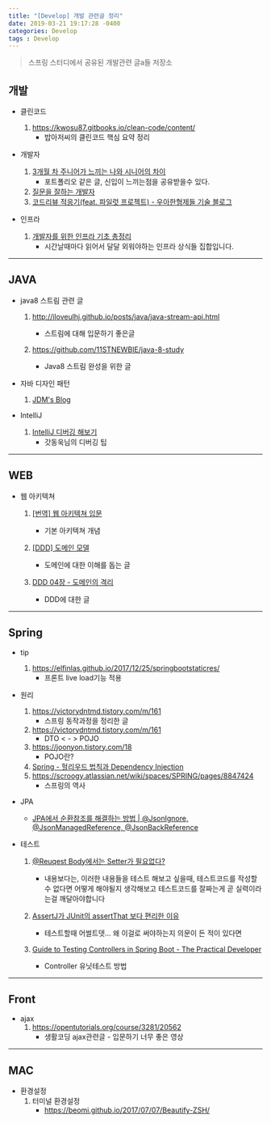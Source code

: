 ```yaml
---
title: "[Develop] 개발 관련글 정리"
date: 2019-03-21 19:17:28 -0400
categories: Develop
tags : Develop
---
```




> 스프링 스터디에서 공유된 개발관련 글a들 저장소



## 개발

- 클린코드
  1. https://kwosu87.gitbooks.io/clean-code/content/
     - 밥아저씨의 클린코드 핵심 요약 정리
- 개발자
  1. [3개월 차 주니어가 느끼는 나와 시니어의 차이](https://zeniuus.github.io/2019/02/06/difference-between-junior-and-senior/?fbclid=IwAR1BtIx_WVEWpTVOuqmXU6k7UO12-oTYNH9b6QuwyzksWJv-5qot0odN3_U)
     - 포트폴리오 같은 글, 신입이 느끼는점을 공유받을수 있다.
  2. [질문을 잘하는 개발자](https://jbee.io/essay/good_questionor/?fbclid=IwAR3QyAx8OgVcaUGv4zcDKMxsHEtHbG5t66spgEdndru3OYJsOyKwobG5edY)
  3. [코드리뷰 적응기(feat. 파일럿 프로젝트) - 우아한형제들 기술 블로그](http://woowabros.github.io/experience/2019/02/28/pilot-project-settle.html)

- 인프라
  1. [개발자를 위한 인프라 기초 총정리](https://futurecreator.github.io/2018/11/09/it-infrastructure-basics/)
     - 시간날때마다 읽어서 달달 외워야하는 인프라 상식들 집합입니다. 



---



## JAVA

- java8 스트림 관련 글

  1. http://iloveulhj.github.io/posts/java/java-stream-api.html
     - 스트림에 대해 입문하기 좋은글

  2. https://github.com/11STNEWBIE/java-8-study
     - Java8 스트림 완성을 위한 글

- 자바 디자인 패턴

  1.  [JDM's Blog](https://jdm.kr/blog)

- IntelliJ

  1. [IntelliJ 디버깅 해보기](https://jojoldu.tistory.com/149?category=678716)
     - 갓동욱님의 디버깅 팁

---



## WEB

- 웹 아키텍쳐

  1. [[번역] 웹 아키텍쳐 입문](https://blog.rhostem.com/posts/2018-07-22-web-architecture-101?fbclid=IwAR2chRekA4YHcae-Ir8Ytoy1XysTlGYRze1DNUvA8UQnC7twq_i15Yvj7oM)

     - 기본 아키텍쳐 개념

  2. [[DDD] 도메인 모델](http://wonwoo.ml/index.php/post/917)

     - 도메인에 대한 이해를 돕는 글

  3. [DDD 04장 - 도메인의 격리](http://redutan.github.io/2015/10/06/ddd-chapter-04)

     - DDD에 대한 글

       

---



## Spring

- tip

  1. https://elfinlas.github.io/2017/12/25/springbootstaticres/
     - 프론트 live load기능 적용

- 원리

  1. https://victorydntmd.tistory.com/m/161
     - 스프링 동작과정을 정리한 글
  2. https://victorydntmd.tistory.com/m/161
     - DTO < - > POJO
  3. https://joonyon.tistory.com/18
     - POJO란?
  4. [Spring - 헐리우드 법칙과 Dependency Injection](https://m.blog.naver.com/PostView.nhn?blogId=knight50&logNo=80100466916&proxyReferer=https%3A%2F%2Fwww.google.com%2F)
  5. https://scroogy.atlassian.net/wiki/spaces/SPRING/pages/8847424
     - 스프링의 역사

- JPA

  - [JPA에서 순환참조를 해결하는 방법 | @JsonIgnore, @JsonManagedReference, @JsonBackReference](https://binarycube.tistory.com/1)

- 테스트

  1. [@Reuqest Body에서는 Setter가 필요없다?](https://jojoldu.tistory.com/407?fbclid=IwAR2XvK5giWu6SfgzGiPPKFzW5KdAU5I0TY_1VgvB2ruSjy_G6vjLbh5Rm1Q)

     - 내용보다는, 이러한 내용들을 테스트 해보고 싶을때, 테스트코드를 작성할 수 없다면 어떻게 해야될지 생각해보고 테스트코드를 잘짜는게 곧 실력이라는걸 깨달아야합니다

  2. [AssertJ가 JUnit의 assertThat 보다 편리한 이유](https://youtu.be/zLx_fI24UXM)

     - 테스트할때 어썰트뎃... 왜 이걸로 써야하는지 의문이 든 적이 있다면

  3. [Guide to Testing Controllers in Spring Boot - The Practical Developer](https://thepracticaldeveloper.com/2017/07/31/guide-spring-boot-controller-tests/#MockMVC_standalone_code_example)

     - Controller 유닛테스트 방법

       

---



## Front

- ajax
  1. https://opentutorials.org/course/3281/20562
     - 생활코딩 ajax관련글 - 입문하기 너무 좋은 영상



---



## MAC

- 환경설정
  1. 터미널 환경설정
     - https://beomi.github.io/2017/07/07/Beautify-ZSH/